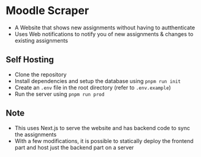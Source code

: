 # Moodle Scraper

- A Website that shows new assignments without having to autthenticate
- Uses Web notifications to notify you of new assignments & changes to existing assignments

## Self Hosting

- Clone the repository
- Install dependencies and setup the database using `pnpm run init`
- Create an `.env` file in the root directory (refer to `.env.example`)
- Run the server using `pnpm run prod`

## Note

- This uses Next.js to serve the website and has backend code to sync the assignments
- With a few modifications, it is possible to statically deploy the frontend part and host just the backend part on a server
